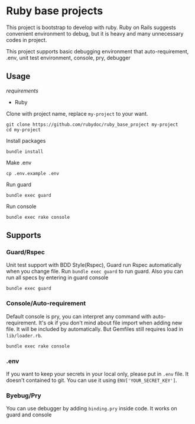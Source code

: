 # Ruby base projects
This project is bootstrap to develop with ruby. Ruby on Rails suggests convenient environment to debug, but it is heavy and many unnecessary codes in project.

This project supports basic debugging environment that auto-requirement, .env, unit test environment, console, pry, debugger

## Usage
*requirements*
* Ruby

Clone with project name, replace `my-project` to your want.
```
git clone https://github.com/rubydoc/ruby_base_project my-project
cd my-project
```

Install packages
```
bundle install
````

Make .env
```
cp .env.example .env
```

Run guard
```
bundle exec guard
```

Run console
```
bundle exec rake console
```

## Supports

### Guard/Rspec
Unit test support with BDD Style(Rspec), Guard run Rspec automatically when you change file.
Run `bundle exec guard` to run guard. Also you can run all specs by entering in guard console
```
bundle exec guard
```

### Console/Auto-requirement
Default console is pry, you can interpret any command with auto-requirement.
It's ok if you don't mind about file import when adding new file. It will be included by automatically. But Gemfiles still requires load in `lib/loader.rb`.
```
bundle exec rake console
```

### .env
If you want to keep your secrets in your local only, please put in `.env` file. It doesn't contained to git. You can use it using `ENV['YOUR_SECRET_KEY']`.

### Byebug/Pry
You can use debugger by adding `binding.pry` inside code. It works on guard and console
